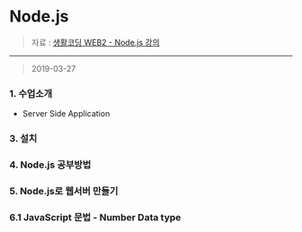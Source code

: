 Node.js
====================

> 자료 : [생활코딩 WEB2 - Node.js 강의](https://opentutorials.org/course/3332) 
>
-------
> 2019-03-27

### 1. 수업소개

- Server Side Application

### 3. 설치

### 4. Node.js 공부방법

### 5. Node.js로 웹서버 만들기

### 6.1 JavaScript 문법 - Number Data type

